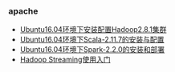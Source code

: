 ### apache

- [Ubuntu16.04环境下安装配置Hadoop2.8.1集群](./installing-hadoop2.8.1-on-ubuntu.md)
- [Ubuntu16.04环境下Scala-2.11.7的安装与配置](./installing-scala2.11.7-on-ubuntu.md)
- [Ubuntu16.04环境下Spark-2.2.0的安装和部署](./installing-spark2.2.0-on-ubuntu.md)
- [Hadoop Streaming使用入门](./usage-of-hadoop-streaming.md)

